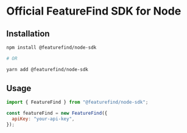 # Official FeatureFind SDK for Node

## Installation

```bash
npm install @featurefind/node-sdk

# OR

yarn add @featurefind/node-sdk
```

## Usage

```javascript
import { FeatureFind } from "@featurefind/node-sdk";

const featureFind = new FeatureFind({
  apiKey: "your-api-key",
});
```